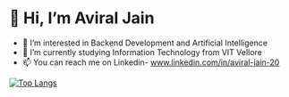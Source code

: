 # 👋 Hi, I’m Aviral Jain
- 👀 I’m interested in Backend Development and Artificial Intelligence
- 🌱 I’m currently studying Information Technology from VIT Vellore
- 📫 You can reach me on Linkedin- www.linkedin.com/in/aviral-jain-20

[![Top Langs](https://github-readme-stats.vercel.app/api/top-langs/?username=AviralJ58&layout=compact&theme=dark)](https://github.com/anuraghazra/github-readme-stats)
<!---
AviralJ58/AviralJ58 is a ✨ special ✨ repository because its `README.md` (this file) appears on your GitHub profile.
You can click the Preview link to take a look at your changes.
--->
